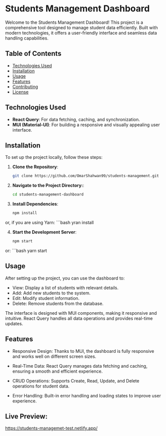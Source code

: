 # Students Management Dashboard

Welcome to the Students Management Dashboard! This project is a comprehensive tool designed to manage student data efficiently. Built with modern technologies, it offers a user-friendly interface and seamless data handling capabilities.

## Table of Contents

- [Technologies Used](#technologies-used)
- [Installation](#installation)
- [Usage](#usage)
- [Features](#features)
- [Contributing](#contributing)
- [License](#license)

## Technologies Used

- **React Query**: For data fetching, caching, and synchronization.
- **MUI (Material-UI)**: For building a responsive and visually appealing user interface.

## Installation

To set up the project locally, follow these steps:

1. **Clone the Repository**:

   ```bash
   git clone https://github.com/OmarShahwan99/students-management.git

   ```

2. **Navigate to the Project Directory:**:

   ```bash
   cd students-management-dashboard

   ```

3. **Install Dependencies**:
   ```bash
   npm install
   ```

or, if you are using Yarn:
    ```bash
    yran install

4. **Start the Development Server**:
   ```bash
   npm start
   ```

or:
    ```bash
    yarn start

## Usage

After setting up the project, you can use the dashboard to:

- View: Display a list of students with relevant details.
- Add: Add new students to the system.
- Edit: Modify student information.
- Delete: Remove students from the database.

The interface is designed with MUI components, making it responsive and intuitive. React Query handles all data operations and provides real-time updates.

## Features

- Responsive Design: Thanks to MUI, the dashboard is fully responsive and works well on different screen sizes.

- Real-Time Data: React Query manages data fetching and caching, ensuring a smooth and efficient experience.

- CRUD Operations: Supports Create, Read, Update, and Delete operations for student data.

- Error Handling: Built-in error handling and loading states to improve user experience.

## Live Preview:

https://students-managemet-test.netlify.app/